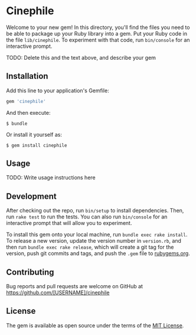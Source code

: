# Cinephile

Welcome to your new gem! In this directory, you'll find the files you need to be able to package up your Ruby library into a gem. Put your Ruby code in the file `lib/cinephile`. To experiment with that code, run `bin/console` for an interactive prompt.

TODO: Delete this and the text above, and describe your gem

## Installation

Add this line to your application's Gemfile:

```ruby
gem 'cinephile'
```

And then execute:

    $ bundle

Or install it yourself as:

    $ gem install cinephile

## Usage

TODO: Write usage instructions here

## Development

After checking out the repo, run `bin/setup` to install dependencies. Then, run `rake test` to run the tests. You can also run `bin/console` for an interactive prompt that will allow you to experiment.

To install this gem onto your local machine, run `bundle exec rake install`. To release a new version, update the version number in `version.rb`, and then run `bundle exec rake release`, which will create a git tag for the version, push git commits and tags, and push the `.gem` file to [rubygems.org](https://rubygems.org).

## Contributing

Bug reports and pull requests are welcome on GitHub at https://github.com/[USERNAME]/cinephile


## License

The gem is available as open source under the terms of the [MIT License](http://opensource.org/licenses/MIT).
